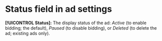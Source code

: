 # Status field in ad settings

**[!UICONTROL Status]:** The display status of the ad: *Active* (to enable bidding; the default), *Paused* (to disable bidding), or *Deleted* (to delete the ad; existing ads only).

